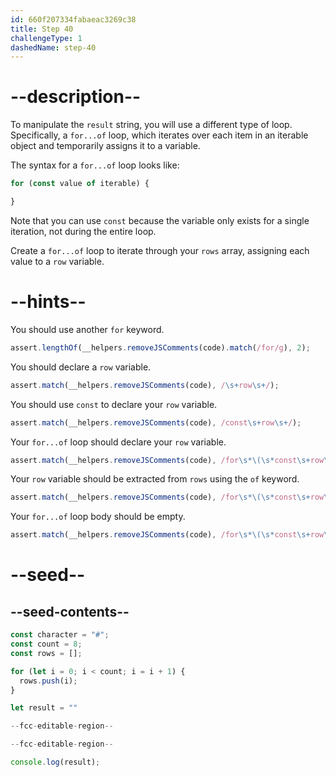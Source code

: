 ```yaml
---
id: 660f207334fabaeac3269c38
title: Step 40
challengeType: 1
dashedName: step-40
---
```


# --description--

To manipulate the `result` string, you will use a different type of loop. Specifically, a `for...of` loop, which iterates over each item in an iterable object and temporarily assigns it to a variable.

The syntax for a `for...of` loop looks like:

```js
for (const value of iterable) {

}
```

Note that you can use `const` because the variable only exists for a single iteration, not during the entire loop.

Create a `for...of` loop to iterate through your `rows` array, assigning each value to a `row` variable.

# --hints--

You should use another `for` keyword.

```js
assert.lengthOf(__helpers.removeJSComments(code).match(/for/g), 2);
```

You should declare a `row` variable.

```js
assert.match(__helpers.removeJSComments(code), /\s+row\s+/);
```

You should use `const` to declare your `row` variable.

```js
assert.match(__helpers.removeJSComments(code), /const\s+row\s+/);
```

Your `for...of` loop should declare your `row` variable.

```js
assert.match(__helpers.removeJSComments(code), /for\s*\(\s*const\s+row\s+/);
```

Your `row` variable should be extracted from `rows` using the `of` keyword.

```js
assert.match(__helpers.removeJSComments(code), /for\s*\(\s*const\s+row\s+of\s+rows\s*\)/);
```

Your `for...of` loop body should be empty.

```js
assert.match(__helpers.removeJSComments(code), /for\s*\(\s*const\s+row\s+of\s+rows\s*\)\s*\{\s*\}/);
```

# --seed--

## --seed-contents--

```js
const character = "#";
const count = 8;
const rows = [];

for (let i = 0; i < count; i = i + 1) {
  rows.push(i);
}

let result = ""

--fcc-editable-region--

--fcc-editable-region--

console.log(result);
```
